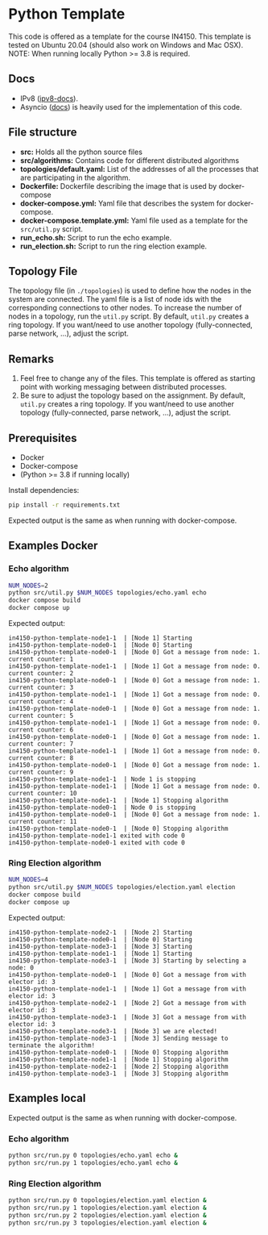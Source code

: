 # Python Template

This code is offered as a template for the course IN4150.
This template is tested on Ubuntu 20.04 (should also work on Windows and Mac OSX).
NOTE: When running locally Python >= 3.8  is required.

## Docs

- IPv8 ([ipv8-docs](https://py-ipv8.readthedocs.io/en/latest/index.html)).
- Asyncio ([docs](https://docs.python.org/3/library/asyncio.html)) is heavily used for the implementation of this code.

## File structure

- **src:** Holds all the python source files
- **src/algorithms:** Contains code for different distributed algorithms
- **topologies/default.yaml:** List of the addresses of all the processes that are participating in the algorithm.
- **Dockerfile:** Dockerfile describing the image that is used by docker-compose
- **docker-compose.yml:** Yaml file that describes the system for docker-compose.
- **docker-compose.template.yml:** Yaml file used as a template for the `src/util.py` script.
- **run_echo.sh:** Script to run the echo example.
- **run_election.sh:** Script to run the ring election example.

## Topology File
The topology file (in `./topologies`) is used to define how the nodes in the system are connected.
The yaml file is a list of node ids with the corresponding connections to other nodes.
To increase the number of nodes in a topology, run the `util.py` script.
By default, `util.py` creates a ring topology. If you want/need to use another topology (fully-connected, parse network, ...), adjust the script.

## Remarks

1. Feel free to change any of the files. This template is offered as starting point with working messaging between distributed processes.
2. Be sure to adjust the topology based on the assignment. By default, `util.py` creates a ring topology. If you want/need to use another topology (fully-connected, parse network, ...), adjust the script.


## Prerequisites

- Docker
- Docker-compose
- (Python >= 3.8 if running locally)

Install dependencies:

```bash
pip install -r requirements.txt
```

Expected output is the same as when running with docker-compose.

## Examples Docker

### Echo algorithm

```bash
NUM_NODES=2
python src/util.py $NUM_NODES topologies/echo.yaml echo
docker compose build
docker compose up
```

Expected output:

```text
in4150-python-template-node1-1  | [Node 1] Starting
in4150-python-template-node0-1  | [Node 0] Starting
in4150-python-template-node0-1  | [Node 0] Got a message from node: 1.   current counter: 1
in4150-python-template-node1-1  | [Node 1] Got a message from node: 0.   current counter: 2
in4150-python-template-node0-1  | [Node 0] Got a message from node: 1.   current counter: 3
in4150-python-template-node1-1  | [Node 1] Got a message from node: 0.   current counter: 4
in4150-python-template-node0-1  | [Node 0] Got a message from node: 1.   current counter: 5
in4150-python-template-node1-1  | [Node 1] Got a message from node: 0.   current counter: 6
in4150-python-template-node0-1  | [Node 0] Got a message from node: 1.   current counter: 7
in4150-python-template-node1-1  | [Node 1] Got a message from node: 0.   current counter: 8
in4150-python-template-node0-1  | [Node 0] Got a message from node: 1.   current counter: 9
in4150-python-template-node1-1  | Node 1 is stopping
in4150-python-template-node1-1  | [Node 1] Got a message from node: 0.   current counter: 10
in4150-python-template-node1-1  | [Node 1] Stopping algorithm
in4150-python-template-node0-1  | Node 0 is stopping
in4150-python-template-node0-1  | [Node 0] Got a message from node: 1.   current counter: 11
in4150-python-template-node0-1  | [Node 0] Stopping algorithm
in4150-python-template-node1-1 exited with code 0
in4150-python-template-node0-1 exited with code 0
```

### Ring Election algorithm

```bash
NUM_NODES=4
python src/util.py $NUM_NODES topologies/election.yaml election
docker compose build
docker compose up
```

Expected output:

```text
in4150-python-template-node2-1  | [Node 2] Starting
in4150-python-template-node0-1  | [Node 0] Starting
in4150-python-template-node3-1  | [Node 3] Starting
in4150-python-template-node1-1  | [Node 1] Starting
in4150-python-template-node3-1  | [Node 3] Starting by selecting a node: 0
in4150-python-template-node0-1  | [Node 0] Got a message from with elector id: 3
in4150-python-template-node1-1  | [Node 1] Got a message from with elector id: 3
in4150-python-template-node2-1  | [Node 2] Got a message from with elector id: 3
in4150-python-template-node3-1  | [Node 3] Got a message from with elector id: 3
in4150-python-template-node3-1  | [Node 3] we are elected!
in4150-python-template-node3-1  | [Node 3] Sending message to terminate the algorithm!
in4150-python-template-node0-1  | [Node 0] Stopping algorithm
in4150-python-template-node1-1  | [Node 1] Stopping algorithm
in4150-python-template-node2-1  | [Node 2] Stopping algorithm
in4150-python-template-node3-1  | [Node 3] Stopping algorithm
```

## Examples local

Expected output is the same as when running with docker-compose.

### Echo algorithm

```bash
python src/run.py 0 topologies/echo.yaml echo &
python src/run.py 1 topologies/echo.yaml echo &
```

### Ring Election algorithm

```bash
python src/run.py 0 topologies/election.yaml election &
python src/run.py 1 topologies/election.yaml election &
python src/run.py 2 topologies/election.yaml election &
python src/run.py 3 topologies/election.yaml election &
```

